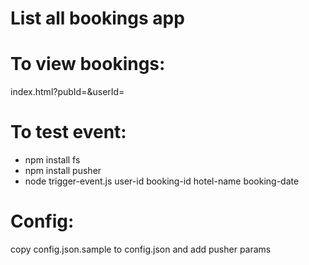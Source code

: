 # List all bookings app


# To view bookings:

index.html?pubId=<pusher-publisher-id>&userId=<user-id>

# To test event:

- npm install fs
- npm install pusher
- node trigger-event.js user-id booking-id hotel-name booking-date

# Config:

copy config.json.sample to config.json and add pusher params
